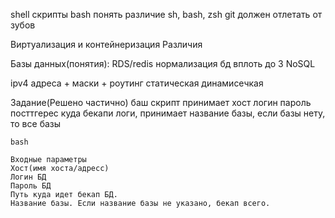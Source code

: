 shell скрипты
	bash
	понять различие sh, bash, zsh
git
	должен отлетать от зубов

Виртуализация и контейнеризация
	Различия

Базы данных(понятия):
	RDS/redis
		нормализация бд
		вплоть до 3
	NoSQL

ipv4
	адреса +
	маски +
	роутинг
		статическая
		динамисечкая

Задание(Решено частично)
	баш скрипт принимает хост логин пароль посттгерес куда бекапи логи, принимает название базы, если базы нету, то все базы
	
	
	bash
	
	Входные параметры
	Хост(имя хоста/адресс)
	Логин БД
	Пароль БД
	Путь куда идет бекап БД.
	Название базы. Если название базы не указано, бекап всего.
